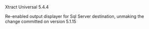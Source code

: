 Xtract Universal 5.4.4

Re-enabled output displayer for Sql Server destination, unmaking the change committed on version 5.1.15
